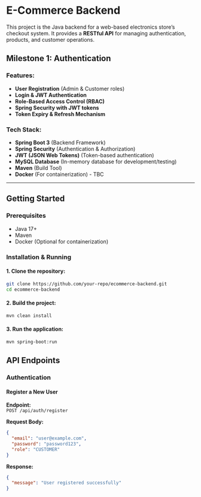 # E-Commerce Backend

This project is the Java backend for a web-based electronics store’s checkout system. It provides a **RESTful API** for managing authentication, products, and customer operations.

## Milestone 1: Authentication

### Features:
- **User Registration** (Admin & Customer roles)
- **Login & JWT Authentication**
- **Role-Based Access Control (RBAC)**
- **Spring Security with JWT tokens**
- **Token Expiry & Refresh Mechanism**

### Tech Stack:
- **Spring Boot 3** (Backend Framework)
- **Spring Security** (Authentication & Authorization)
- **JWT (JSON Web Tokens)** (Token-based authentication)
- **MySQL Database** (In-memory database for development/testing)
- **Maven** (Build Tool)
- **Docker** (For containerization) - TBC

---

## Getting Started

### Prerequisites
- Java 17+
- Maven
- Docker (Optional for containerization)

### Installation & Running

#### 1. Clone the repository:
```sh
git clone https://github.com/your-repo/ecommerce-backend.git
cd ecommerce-backend
```
#### 2. Build the project:
```sh
mvn clean install
```
#### 3. Run the application:
```sh
mvn spring-boot:run
```
## API Endpoints

### Authentication

#### Register a New User
**Endpoint:**  
`POST /api/auth/register`  

**Request Body:**
```json
{
  "email": "user@example.com",
  "password": "password123",
  "role": "CUSTOMER"
}
```
**Response:**
```json
{
  "message": "User registered successfully"
}
```